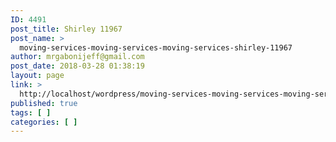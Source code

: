 ```yaml
---
ID: 4491
post_title: Shirley 11967
post_name: >
  moving-services-moving-services-moving-services-shirley-11967
author: mrgabonijeff@gmail.com
post_date: 2018-03-28 01:38:19
layout: page
link: >
  http://localhost/wordpress/moving-services-moving-services-moving-services-shirley-11967/
published: true
tags: [ ]
categories: [ ]
---
```

